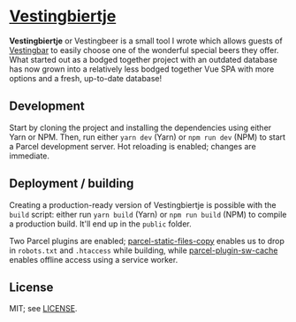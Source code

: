 # [Vestingbiertje](https://vestingbiertje.nl/)

**Vestingbiertje** or Vestingbeer is a small tool I wrote which allows guests of [Vestingbar](https://www.vestingbar.nl/) to easily choose one of the wonderful special beers they offer. What started out as a bodged together project with an outdated database has now grown into a relatively less bodged together Vue SPA with more options and a fresh, up-to-date database!

## Development
Start by cloning the project and installing the dependencies using either Yarn or NPM. Then, run either `yarn dev` (Yarn) or `npm run dev` (NPM) to start a Parcel development server. Hot reloading is enabled; changes are immediate.

## Deployment / building
Creating a production-ready version of Vestingbiertje is possible with the `build` script: either run `yarn build` (Yarn) or `npm run build` (NPM) to compile a production build. It'll end up in the `public` folder.

Two Parcel plugins are enabled; [parcel-static-files-copy](https://www.npmjs.com/package/parcel-plugin-static-files-copy) enables us to drop in `robots.txt` and `.htaccess` while building, while [parcel-plugin-sw-cache](https://www.npmjs.com/package/parcel-plugin-sw-cache) enables offline access using a service worker.

## License
MIT; see [LICENSE](LICENSE).
